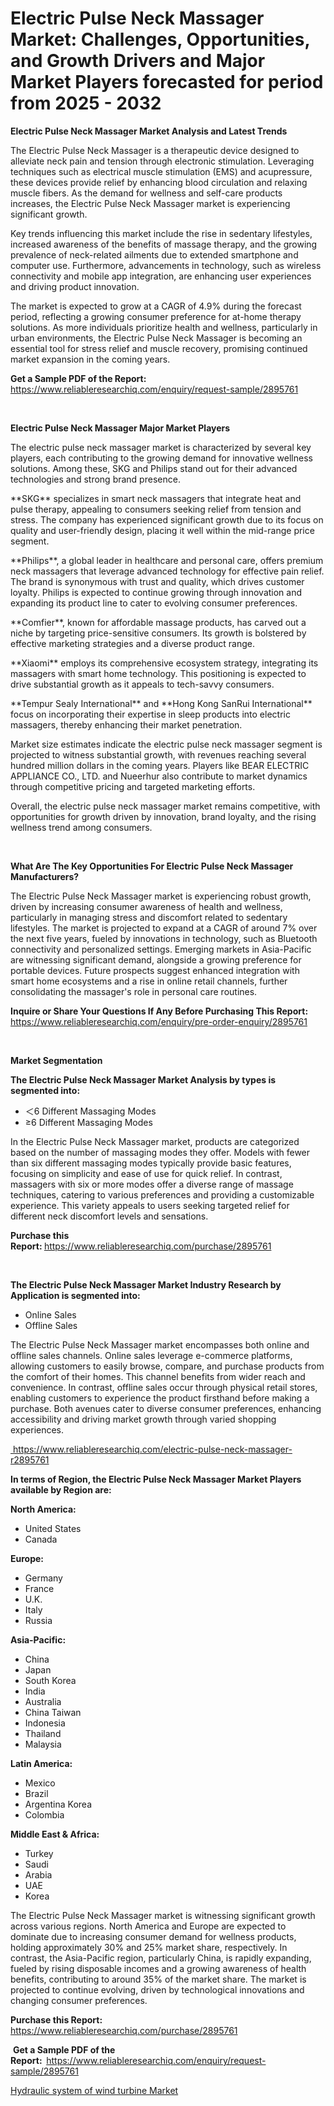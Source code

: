 <p><h1>Electric Pulse Neck Massager Market: Challenges, Opportunities, and Growth Drivers and Major Market Players forecasted for period from 2025 - 2032</h1></p><p><strong>Electric Pulse Neck Massager Market Analysis and Latest Trends</strong></p>
<p><p>The Electric Pulse Neck Massager is a therapeutic device designed to alleviate neck pain and tension through electronic stimulation. Leveraging techniques such as electrical muscle stimulation (EMS) and acupressure, these devices provide relief by enhancing blood circulation and relaxing muscle fibers. As the demand for wellness and self-care products increases, the Electric Pulse Neck Massager market is experiencing significant growth. </p><p>Key trends influencing this market include the rise in sedentary lifestyles, increased awareness of the benefits of massage therapy, and the growing prevalence of neck-related ailments due to extended smartphone and computer use. Furthermore, advancements in technology, such as wireless connectivity and mobile app integration, are enhancing user experiences and driving product innovation. </p><p>The market is expected to grow at a CAGR of 4.9% during the forecast period, reflecting a growing consumer preference for at-home therapy solutions. As more individuals prioritize health and wellness, particularly in urban environments, the Electric Pulse Neck Massager is becoming an essential tool for stress relief and muscle recovery, promising continued market expansion in the coming years.</p></p>
<p><strong>Get a Sample PDF of the Report:&nbsp;</strong> <a href="https://www.reliableresearchiq.com/enquiry/request-sample/2895761?utm_campaign=3500&utm_medium=2&utm_source=Github&utm_content=ia&utm_term=15032025&utm_id=electric-pulse-neck-massager">https://www.reliableresearchiq.com/enquiry/request-sample/2895761</a></p>
<p>&nbsp;</p>
<p><strong>Electric Pulse Neck Massager Major Market Players</strong></p>
<p><p>The electric pulse neck massager market is characterized by several key players, each contributing to the growing demand for innovative wellness solutions. Among these, SKG and Philips stand out for their advanced technologies and strong brand presence.</p><p>**SKG** specializes in smart neck massagers that integrate heat and pulse therapy, appealing to consumers seeking relief from tension and stress. The company has experienced significant growth due to its focus on quality and user-friendly design, placing it well within the mid-range price segment.</p><p>**Philips**, a global leader in healthcare and personal care, offers premium neck massagers that leverage advanced technology for effective pain relief. The brand is synonymous with trust and quality, which drives customer loyalty. Philips is expected to continue growing through innovation and expanding its product line to cater to evolving consumer preferences.</p><p>**Comfier**, known for affordable massage products, has carved out a niche by targeting price-sensitive consumers. Its growth is bolstered by effective marketing strategies and a diverse product range.</p><p>**Xiaomi** employs its comprehensive ecosystem strategy, integrating its massagers with smart home technology. This positioning is expected to drive substantial growth as it appeals to tech-savvy consumers.</p><p>**Tempur Sealy International** and **Hong Kong SanRui International** focus on incorporating their expertise in sleep products into electric massagers, thereby enhancing their market penetration.</p><p>Market size estimates indicate the electric pulse neck massager segment is projected to witness substantial growth, with revenues reaching several hundred million dollars in the coming years. Players like BEAR ELECTRIC APPLIANCE CO., LTD. and Nueerhur also contribute to market dynamics through competitive pricing and targeted marketing efforts.</p><p>Overall, the electric pulse neck massager market remains competitive, with opportunities for growth driven by innovation, brand loyalty, and the rising wellness trend among consumers.</p></p>
<p>&nbsp;</p>
<p><strong>What Are The Key Opportunities For Electric Pulse Neck Massager Manufacturers?</strong></p>
<p><p>The Electric Pulse Neck Massager market is experiencing robust growth, driven by increasing consumer awareness of health and wellness, particularly in managing stress and discomfort related to sedentary lifestyles. The market is projected to expand at a CAGR of around 7% over the next five years, fueled by innovations in technology, such as Bluetooth connectivity and personalized settings. Emerging markets in Asia-Pacific are witnessing significant demand, alongside a growing preference for portable devices. Future prospects suggest enhanced integration with smart home ecosystems and a rise in online retail channels, further consolidating the massager's role in personal care routines.</p></p>
<p><strong>Inquire or Share Your Questions If Any Before Purchasing This Report:</strong> <a href="https://www.reliableresearchiq.com/enquiry/pre-order-enquiry/2895761?utm_campaign=3500&utm_medium=2&utm_source=Github&utm_content=ia&utm_term=15032025&utm_id=electric-pulse-neck-massager">https://www.reliableresearchiq.com/enquiry/pre-order-enquiry/2895761</a></p>
<p>&nbsp;</p>
<p><strong>Market Segmentation</strong></p>
<p><strong>The Electric Pulse Neck Massager Market Analysis by types is segmented into:</strong></p>
<p><ul><li>＜6 Different Massaging Modes</li><li>≥6 Different Massaging Modes</li></ul></p>
<p><p>In the Electric Pulse Neck Massager market, products are categorized based on the number of massaging modes they offer. Models with fewer than six different massaging modes typically provide basic features, focusing on simplicity and ease of use for quick relief. In contrast, massagers with six or more modes offer a diverse range of massage techniques, catering to various preferences and providing a customizable experience. This variety appeals to users seeking targeted relief for different neck discomfort levels and sensations.</p></p>
<p><strong>Purchase this Report:&nbsp;</strong><a href="https://www.reliableresearchiq.com/purchase/2895761?utm_campaign=3500&utm_medium=2&utm_source=Github&utm_content=ia&utm_term=15032025&utm_id=electric-pulse-neck-massager">https://www.reliableresearchiq.com/purchase/2895761</a></p>
<p>&nbsp;</p>
<p><strong>The Electric Pulse Neck Massager Market Industry Research by Application is segmented into:</strong></p>
<p><ul><li>Online Sales</li><li>Offline Sales</li></ul></p>
<p><p>The Electric Pulse Neck Massager market encompasses both online and offline sales channels. Online sales leverage e-commerce platforms, allowing customers to easily browse, compare, and purchase products from the comfort of their homes. This channel benefits from wider reach and convenience. In contrast, offline sales occur through physical retail stores, enabling customers to experience the product firsthand before making a purchase. Both avenues cater to diverse consumer preferences, enhancing accessibility and driving market growth through varied shopping experiences.</p></p>
<p><a href="https://www.reliableresearchiq.com/electric-pulse-neck-massager-r2895761?utm_campaign=3500&utm_medium=2&utm_source=Github&utm_content=ia&utm_term=15032025&utm_id=electric-pulse-neck-massager">&nbsp;https://www.reliableresearchiq.com/electric-pulse-neck-massager-r2895761</a></p>
<p><strong>In terms of Region, the Electric Pulse Neck Massager Market Players available by Region are:</strong></p>
<p>
    <p> <strong> North America: </strong>
        <ul>
            <li>United States</li>
            <li>Canada</li>
        </ul>
        </p> 
    <p> <strong> Europe: </strong>
        <ul>
            <li>Germany</li>
            <li>France</li>
            <li>U.K.</li>
            <li>Italy</li>
            <li>Russia</li>
        </ul>
        </p> 
    <p> <strong> Asia-Pacific: </strong>
        <ul>
            <li>China</li>
            <li>Japan</li>
            <li>South Korea</li>
            <li>India</li>
            <li>Australia</li>
            <li>China Taiwan</li>
            <li>Indonesia</li>
            <li>Thailand</li>
            <li>Malaysia</li>
        </ul>
        </p> 
    <p> <strong> Latin America: </strong>
        <ul>
            <li>Mexico</li>
            <li>Brazil</li>
            <li>Argentina Korea</li>
            <li>Colombia</li>
        </ul>
        </p> 
    <p> <strong> Middle East & Africa: </strong>
        <ul>
            <li>Turkey</li>
            <li>Saudi</li>
            <li>Arabia</li>
            <li>UAE</li>
            <li>Korea</li>
        </ul>
    </p>
    </p>
<p><p>The Electric Pulse Neck Massager market is witnessing significant growth across various regions. North America and Europe are expected to dominate due to increasing consumer demand for wellness products, holding approximately 30% and 25% market share, respectively. In contrast, the Asia-Pacific region, particularly China, is rapidly expanding, fueled by rising disposable incomes and a growing awareness of health benefits, contributing to around 35% of the market share. The market is projected to continue evolving, driven by technological innovations and changing consumer preferences.</p></p>
<p><strong>Purchase this Report: </strong><a href="https://www.reliableresearchiq.com/purchase/2895761?utm_campaign=3500&utm_medium=2&utm_source=Github&utm_content=ia&utm_term=15032025&utm_id=electric-pulse-neck-massager">https://www.reliableresearchiq.com/purchase/2895761</a></p>
<p>&nbsp;<strong>Get a Sample PDF of the Report:&nbsp;&nbsp;</strong><a href="https://www.reliableresearchiq.com/enquiry/request-sample/2895761?utm_campaign=3500&utm_medium=2&utm_source=Github&utm_content=ia&utm_term=15032025&utm_id=electric-pulse-neck-massager">https://www.reliableresearchiq.com/enquiry/request-sample/2895761</a></p>
<p><strong></strong></p>
<p><p><a href="https://github.com/sharphadan/Market-Research-Report-List-1/blob/main/hydraulic-system-of-wind-turbine-market.md?utm_campaign=3500&utm_medium=2&utm_source=Github&utm_content=ia&utm_term=15032025&utm_id=electric-pulse-neck-massager">Hydraulic system of wind turbine Market</a></p></p>